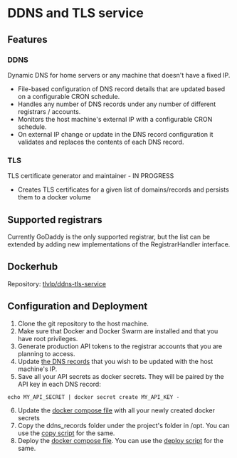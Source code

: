 # DDNS and TLS service

## Features

### DDNS
Dynamic DNS for home servers or any machine that doesn't have a fixed IP.
- File-based configuration of  DNS record details that are updated based on a configurable CRON schedule.
- Handles any number of DNS records under any number of different registrars / accounts.
- Monitors the host machine's external IP with a configurable CRON schedule.
- On external IP change or update in the DNS record configuration it validates and replaces the contents of each DNS record.

### TLS
TLS certificate generator and maintainer - IN PROGRESS
- Creates TLS certificates for a given list of domains/records and persists them to a docker volume

## Supported registrars
Currently GoDaddy is the only supported registrar, but the list can be extended 
by adding new implementations of the RegistrarHandler interface.

## Dockerhub
Repository: [tlvlp/ddns-tls-service](https://cloud.docker.com/repository/docker/tlvlp/ddns-tls-service)

## Configuration and Deployment

1. Clone the git repository to the host machine.
2. Make sure that Docker and Docker Swarm are installed and that you have root privileges.
3. Generate production API tokens to the registrar accounts that you are planning to access.
4. Update [the DNS records](deployment/ddns_records/ddns_records.json) that you wish to be updated with the host machine's IP.
5. Save all your API secrets as docker secrets. They will be paired by the API key in each DNS record: 
```shell script
echo MY_API_SECRET | docker secret create MY_API_KEY -
```
6. Update the [docker compose file](deployment/docker-compose.yml) with all your newly created docker secrets
7. Copy the ddns_records folder under the project's folder in /opt. You can use the [copy script](deployment/copy_configs_to_opt.sh) for the same.
8. Deploy the [docker compose file](deployment/docker-compose.yml).  You can use the [deploy script](deployment/deploy_docker_stack.sh) for the same.
